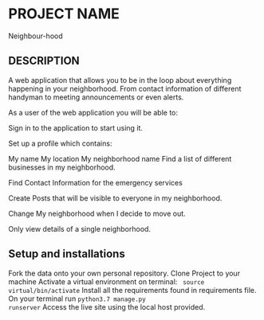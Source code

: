 # PROJECT NAME
Neighbour-hood

## DESCRIPTION
A web application that allows you to be in the loop about everything happening in your neighborhood. From contact information of different handyman to meeting announcements or even alerts.

As a user of the web application you will be able to:

Sign in to the application to start using it.

Set up a profile which contains:

My name
My location
My neighborhood name
Find a list of different businesses in my neighborhood.

Find Contact Information for the emergency services

Create Posts that will be visible to everyone in my neighborhood.

Change My neighborhood when I decide to move out.

Only view details of a single neighborhood.

## Setup and installations
Fork the data onto your own personal repository.
Clone Project to your machine
Activate a virtual environment on terminal: <code> source virtual/bin/activate</code>
Install all the requirements found in requirements file.
On your terminal run <code>python3.7 manage.py runserver</code>
Access the live site using the local host provided.